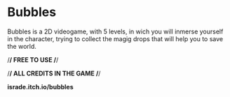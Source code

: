 # Bubbles
Bubbles is a 2D videogame, with 5 levels, in wich you will inmerse yourself in the character, trying to collect the magig drops that will help you to save the world.

/**************************/
        FREE TO USE
/**************************/

/**************************/
  ALL CREDITS IN THE GAME
/**************************/

**israde.itch.io/bubbles**
